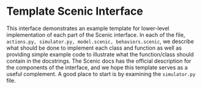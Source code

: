 # Template Scenic Interface

This interface demonstrates an example template for lower-level implementation of each part of the
Scenic interface. In each of the file, `actions.py, simulator.py, model.scenic, behaviors.scenic`, we describe
what should be done to implement each class and function as well as providing simple example code to illustrate
what the function/class should contain in the docstrings. The Scenic docs has the official description for the
components of the interface, and we hope this template serves as a useful complement.
A good place to start is by examining the `simulator.py` file.
